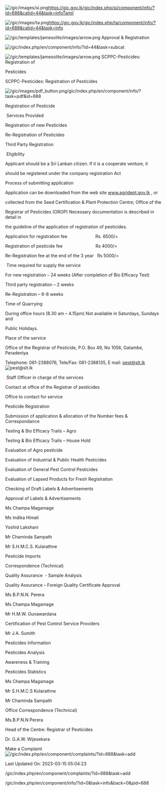 <!-- Source: https://gic.gov.lk/gic/index.php/en/component/info/?id=688&catid=44&task=info -->

![/gic/images/si.png](/gic/images/si.png)https://gic.gov.lk/gic/index.php/si/component/info/?id=688&catid=44&task=infoTamil

![/gic/images/ta.png](/gic/images/ta.png)https://gic.gov.lk/gic/index.php/ta/component/info/?id=688&catid=44&task=info

![/gic/templates/jamesolite/images/arrow.png](/gic/templates/jamesolite/images/arrow.png) Approval & Registration

![/gic/index.php/en/component/info/?id=44&task=subcat](/gic/index.php/en/component/info/?id=44&task=subcat)

![/gic/templates/jamesolite/images/arrow.png](/gic/templates/jamesolite/images/arrow.png) SCPPC-Pesticides: Registration of

Pesticides

SCPPC-Pesticides: Registration of Pesticides

![/gic/images/pdf_button.png](/gic/images/pdf_button.png)/gic/index.php/en/component/info/?task=pdf&id=688

Registration of Pesticide

 Services Provided

Registration of new Pesticides

Re-Registration of Pesticides

Third Party Registration

 Eligibility

Applicant should be a Sri Lankan citizen. If it is a cooperate venture, it

should be registered under the company registration Act

Process of submitting application

Application can be downloaded from the web site www.agridept.gov.lk , or

collected from the Seed Certification & Plant Protection Centre; Office of the

Registrar of Pesticides (OROP) Necessary documentation is described in detail in

the guideline of the application of registration of pesticides.

Application for registration fee                       Rs. 6500/=

Registration of pesticide fee                           Rs 4000/=

Re-Registration fee at the end of the 3 year   Rs 5000/=

 Time required for supply the service

For new registration – 24 weeks (After completion of Bio Efficacy Test)

Third party registration – 2 weeks

Re-Registration – 6-8 weeks

Time of Quarrying

During office hours (8.30 am – 4.15pm) Not available in Saturdays, Sundays and

Public Holidays.

Place of the service

Office of the Registrar of Pesticide, P.O. Box 49, No 1056, Gatambe, Peradeniya

Telephone: 081-2388076, Tele/Fax: 081-2388135, E mail: pest@slt.lk ![pest@slt.lk](pest@slt.lk)

 Staff Officer in charge of the services

Contact at office of the Registrar of pesticides

Office to contact for service

Pesticide Registration

Submission of application & allocation of the Number fees & Correspondance

Testing & Bio Efficacy Trails – Agro

Testing & Bio Efficacy Trails – House Hold

Evaluation of Agro pesticide

Evaluation of Industrial & Public Health Pesticides

Evaluation of General Pest Control Pesticides

Evaluation of Lapsed Products for Fresh Registration

Checking of Draft Labels & Advertisements

Approval of Labels & Advertisements

Ms Champa Magamage

Ms Indika Himali

Yoshid Lakshani

Mr Chaminda Sampath

Mr S.H.M.C.S. Kularathne

Pesticide Imports

Correspondence (Technical)

Quality Assurance  - Sample Analysis

Quality Assurance – Foreign Quality Certificate Approval

Ms B.P.N.N. Perera

Ms Champa Magamage

Mr H.M.W. Gunawardana

Certification of Pest Control Service Providers

Mr J.A. Sumith

Pesticides Information

Pesticides Analysis

Awareness & Training

Pesticides Statistics

Ms Champa Magamage

Mr S.H.M.C.S Kularathne

Mr Chaminda Sampath

Office Correspondence (Technical)

Ms.B.P.N.N Perera

Head of the Centre: Registrar of Pesticides

Dr. G.A.W. Wijesekara

Make a Complaint ![/gic/index.php/en/component/complaints/?id=688&task=add](/gic/index.php/en/component/complaints/?id=688&task=add)

Last Updated On: 2023-03-15 05:04:23

/gic/index.php/en/component/complaints/?id=688&task=add

/gic/index.php/en/component/info/?id=0&task=info&back=0&pid=688
